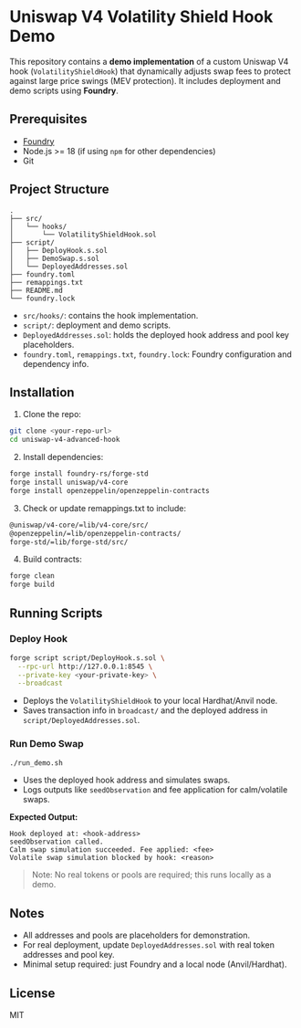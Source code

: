 # Uniswap V4 Volatility Shield Hook Demo

This repository contains a **demo implementation** of a custom Uniswap V4 hook (`VolatilityShieldHook`) that dynamically adjusts swap fees to protect against large price swings (MEV protection). It includes deployment and demo scripts using **Foundry**.

## Prerequisites

* [Foundry](https://book.getfoundry.sh/getting-started/installation)
* Node.js >= 18 (if using `npm` for other dependencies)
* Git

## Project Structure

```
.
├── src/
│   └── hooks/
│       └── VolatilityShieldHook.sol
├── script/
│   ├── DeployHook.s.sol
│   ├── DemoSwap.s.sol
│   └── DeployedAddresses.sol
├── foundry.toml
├── remappings.txt
├── README.md
└── foundry.lock
```

* `src/hooks/`: contains the hook implementation.
* `script/`: deployment and demo scripts.
* `DeployedAddresses.sol`: holds the deployed hook address and pool key placeholders.
* `foundry.toml`, `remappings.txt`, `foundry.lock`: Foundry configuration and dependency info.

## Installation

1. Clone the repo:

```bash
git clone <your-repo-url>
cd uniswap-v4-advanced-hook
```

2. Install dependencies:

```bash
forge install foundry-rs/forge-std
forge install uniswap/v4-core
forge install openzeppelin/openzeppelin-contracts
```

3.	Check or update remappings.txt to include:
   
```bash
@uniswap/v4-core/=lib/v4-core/src/
@openzeppelin/=lib/openzeppelin-contracts/
forge-std/=lib/forge-std/src/
```
   
4. Build contracts:

```bash
forge clean
forge build
```

## Running Scripts

### Deploy Hook

```bash
forge script script/DeployHook.s.sol \
  --rpc-url http://127.0.0.1:8545 \
  --private-key <your-private-key> \
  --broadcast
```

* Deploys the `VolatilityShieldHook` to your local Hardhat/Anvil node.
* Saves transaction info in `broadcast/` and the deployed address in `script/DeployedAddresses.sol`.

### Run Demo Swap

```bash
./run_demo.sh
```

* Uses the deployed hook address and simulates swaps.
* Logs outputs like `seedObservation` and fee application for calm/volatile swaps.

**Expected Output:**

```
Hook deployed at: <hook-address>
seedObservation called.
Calm swap simulation succeeded. Fee applied: <fee>
Volatile swap simulation blocked by hook: <reason>
```

> Note: No real tokens or pools are required; this runs locally as a demo.

## Notes

* All addresses and pools are placeholders for demonstration.
* For real deployment, update `DeployedAddresses.sol` with real token addresses and pool key.
* Minimal setup required: just Foundry and a local node (Anvil/Hardhat).

## License

MIT
